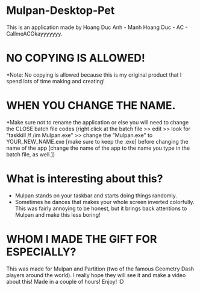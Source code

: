 # Mulpan-Desktop-Pet
This is an application made by Hoang Duc Anh - Manh Hoang Duc - AC - CallmeACOkayyyyyyy.
# NO COPYING IS ALLOWED!
*Note: No copying is allowed because this is my original product that I spend lots of time making and creating!
# WHEN YOU CHANGE THE NAME.
*Make sure not to rename the application or else you will need to change the CLOSE batch file codes (right click at the batch file >> edit >> look for "taskkill /f /im Mulpan.exe" >> change the "Mulpan.exe" to YOUR_NEW_NAME.exe [make sure to keep the .exe] before changing the name of the app [change the name of the app to the name you type in the batch file, as well.])
# What is interesting about this?
- Mulpan stands on your taskbar and starts doing things randomly.
- Sometimes he dances that makes your whole screen inverted colorfully.
This was fairly annoying to be honest, but it brings back attentions to Mulpan and make this less boring!
# WHOM I MADE THE GIFT FOR ESPECIALLY?
This was made for Mulpan and Partition (two of the famous Geometry Dash players around the world). I really hope they will see it and make a video about this! Made in a couple of hours! 
Enjoy! :D
